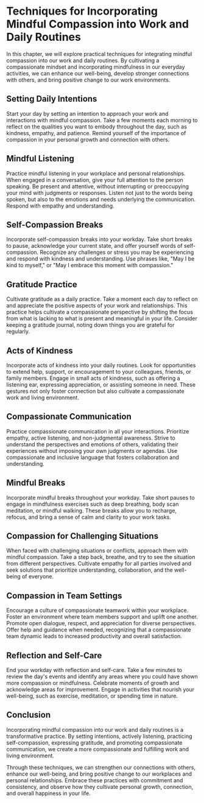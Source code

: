 Techniques for Incorporating Mindful Compassion into Work and Daily Routines
=======================================================================================

In this chapter, we will explore practical techniques for integrating mindful compassion into our work and daily routines. By cultivating a compassionate mindset and incorporating mindfulness in our everyday activities, we can enhance our well-being, develop stronger connections with others, and bring positive change to our work environments.

Setting Daily Intentions
------------------------

Start your day by setting an intention to approach your work and interactions with mindful compassion. Take a few moments each morning to reflect on the qualities you want to embody throughout the day, such as kindness, empathy, and patience. Remind yourself of the importance of compassion in your personal growth and connection with others.

Mindful Listening
-----------------

Practice mindful listening in your workplace and personal relationships. When engaged in a conversation, give your full attention to the person speaking. Be present and attentive, without interrupting or preoccupying your mind with judgments or responses. Listen not just to the words being spoken, but also to the emotions and needs underlying the communication. Respond with empathy and understanding.

Self-Compassion Breaks
----------------------

Incorporate self-compassion breaks into your workday. Take short breaks to pause, acknowledge your current state, and offer yourself words of self-compassion. Recognize any challenges or stress you may be experiencing and respond with kindness and understanding. Use phrases like, "May I be kind to myself," or "May I embrace this moment with compassion."

Gratitude Practice
------------------

Cultivate gratitude as a daily practice. Take a moment each day to reflect on and appreciate the positive aspects of your work and relationships. This practice helps cultivate a compassionate perspective by shifting the focus from what is lacking to what is present and meaningful in your life. Consider keeping a gratitude journal, noting down things you are grateful for regularly.

Acts of Kindness
----------------

Incorporate acts of kindness into your daily routines. Look for opportunities to extend help, support, or encouragement to your colleagues, friends, or family members. Engage in small acts of kindness, such as offering a listening ear, expressing appreciation, or assisting someone in need. These gestures not only foster connection but also cultivate a compassionate work and living environment.

Compassionate Communication
---------------------------

Practice compassionate communication in all your interactions. Prioritize empathy, active listening, and non-judgmental awareness. Strive to understand the perspectives and emotions of others, validating their experiences without imposing your own judgments or agendas. Use compassionate and inclusive language that fosters collaboration and understanding.

Mindful Breaks
--------------

Incorporate mindful breaks throughout your workday. Take short pauses to engage in mindfulness exercises such as deep breathing, body scan meditation, or mindful walking. These breaks allow you to recharge, refocus, and bring a sense of calm and clarity to your work tasks.

Compassion for Challenging Situations
-------------------------------------

When faced with challenging situations or conflicts, approach them with mindful compassion. Take a step back, breathe, and try to see the situation from different perspectives. Cultivate empathy for all parties involved and seek solutions that prioritize understanding, collaboration, and the well-being of everyone.

Compassion in Team Settings
---------------------------

Encourage a culture of compassionate teamwork within your workplace. Foster an environment where team members support and uplift one another. Promote open dialogue, respect, and appreciation for diverse perspectives. Offer help and guidance when needed, recognizing that a compassionate team dynamic leads to increased productivity and overall satisfaction.

Reflection and Self-Care
------------------------

End your workday with reflection and self-care. Take a few minutes to review the day's events and identify any areas where you could have shown more compassion or mindfulness. Celebrate moments of growth and acknowledge areas for improvement. Engage in activities that nourish your well-being, such as exercise, meditation, or spending time in nature.

Conclusion
----------

Incorporating mindful compassion into our work and daily routines is a transformative practice. By setting intentions, actively listening, practicing self-compassion, expressing gratitude, and promoting compassionate communication, we create a more compassionate and fulfilling work and living environment.

Through these techniques, we can strengthen our connections with others, enhance our well-being, and bring positive change to our workplaces and personal relationships. Embrace these practices with commitment and consistency, and observe how they cultivate personal growth, connection, and overall happiness in your life.
